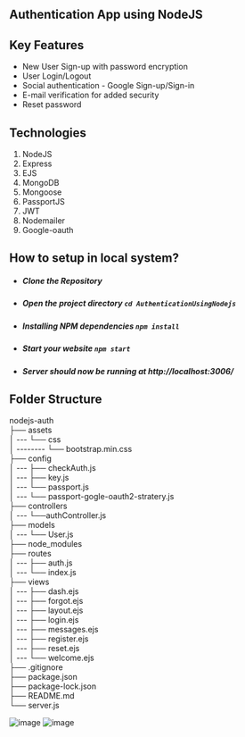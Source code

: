 Authentication App using NodeJS
------------------------------------------------------------------------
## Key Features
- New User Sign-up with password encryption
- User Login/Logout
- Social authentication - Google Sign-up/Sign-in
- E-mail verification for added security
- Reset password
  
## Technologies 
1.  NodeJS
2.  Express
3.  EJS
4.  MongoDB
5.  Mongoose
6.  PassportJS
7.  JWT
8.  Nodemailer
9.  Google-oauth
   
## How to setup in local system?

- ##### Clone the Repository

- ##### Open the project directory `cd AuthenticationUsingNodejs`

- ##### Installing NPM dependencies `npm install`

- ##### Start your website `npm start`

- ##### Server should now be running at http://localhost:3006/

## Folder Structure
nodejs-auth <br>
├── assets <br>
│ --- └── css <br>
│ -------- └── bootstrap.min.css <br>
├── config <br>
│ --- ├── checkAuth.js <br>
│ --- ├── key.js <br>
│ --- └── passport.js <br>
│ --- └── passport-gogle-oauth2-stratery.js <br>
├── controllers <br>
│ --- └──authController.js <br>
├── models <br>
│ --- └── User.js <br>
├── node_modules <br>
├── routes <br>
│ --- ├── auth.js <br>
│ --- └── index.js <br>
├── views <br>
│ --- ├── dash.ejs <br>
│ --- ├── forgot.ejs <br>
│ --- ├── layout.ejs <br>
│ --- ├── login.ejs <br>
│ --- ├── messages.ejs <br>
│ --- ├── register.ejs <br>
│ --- ├── reset.ejs <br>
│ --- └── welcome.ejs <br>
├── .gitignore <br>
├── package.json <br>
├── package-lock.json <br>
├── README.md <br>
└── server.js <br>

![image](https://github.com/ujwalathatavarthi/AuthenticationUsingNodejs/assets/44131903/5d96f1b2-febe-4bb5-9fb7-74f5e0f4c415)
![image](https://github.com/ujwalathatavarthi/AuthenticationUsingNodejs/assets/44131903/018d8d4d-3f60-456f-be21-f0bab9662f88)


